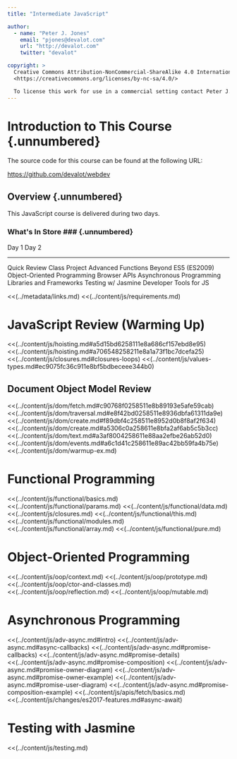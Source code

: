 ```yaml
---
title: "Intermediate JavaScript"

author:
  - name: "Peter J. Jones"
    email: "pjones@devalot.com"
    url: "http://devalot.com"
    twitter: "devalot"

copyright: >
  Creative Commons Attribution-NonCommercial-ShareAlike 4.0 International Public License:
  <https://creativecommons.org/licenses/by-nc-sa/4.0/>

  To license this work for use in a commercial setting contact Peter J. Jones.
---
```


Introduction to This Course {.unnumbered}
=========================================

The source code for this course can be found at the following URL:

<https://github.com/devalot/webdev>

Overview {.unnumbered}
----------------------

This JavaScript course is delivered during two days.

### What's In Store ### {.unnumbered}

  Day 1                        Day 2
  --------------               --------------
  Quick Review                 Class Project
  Advanced Functions           Beyond ES5 (ES2009)
  Object-Oriented Programming  Browser APIs
  Asynchronous Programming     Libraries and Frameworks
  Testing w/ Jasmine           Developer Tools for JS

<<(../metadata/links.md)
<<(../content/js/requirements.md)

JavaScript Review (Warming Up)
==============================

<<(../content/js/hoisting.md#a5d15bd6258111e8a686cf157ebd8e95)
<<(../content/js/hoisting.md#a706548258211e8a1a73f1bc7dcefa25)
<<(../content/js/closures.md#closures-loops)
<<(../content/js/values-types.md#ec9075fc36c911e8bf5bdbeceee344b0)

Document Object Model Review
----------------------------

<<(../content/js/dom/fetch.md#c90768f0258511e8b89193e5afe59cab)
<<(../content/js/dom/traversal.md#e8f42bd0258511e8936dbfa61311da9e)
<<(../content/js/dom/create.md#f89dbf4c258511e8952d0b8f8af2f634)
<<(../content/js/dom/create.md#a5306c0a258611e8bfa2af6ab5c5b3cc)
<<(../content/js/dom/text.md#a3af8004258611e88aa2efbe26ab52d0)
<<(../content/js/dom/events.md#a6c1d41c258611e89ac42bb59fa4b75e)
<<(../content/js/dom/warmup-ex.md)

Functional Programming
======================

<<(../content/js/functional/basics.md)
<<(../content/js/functional/params.md)
<<(../content/js/functional/data.md)
<<(../content/js/closures.md)
<<(../content/js/functional/this.md)
<<(../content/js/functional/modules.md)
<<(../content/js/functional/array.md)
<<(../content/js/functional/pure.md)

Object-Oriented Programming
===========================

<<(../content/js/oop/context.md)
<<(../content/js/oop/prototype.md)
<<(../content/js/oop/ctor-and-classes.md)
<<(../content/js/oop/reflection.md)
<<(../content/js/oop/mutable.md)


Asynchronous Programming
========================

<<(../content/js/adv-async.md#intro)
<<(../content/js/adv-async.md#async-callbacks)
<<(../content/js/adv-async.md#promise-callbacks)
<<(../content/js/adv-async.md#promise-details)
<<(../content/js/adv-async.md#promise-composition)
<<(../content/js/adv-async.md#promise-owner-diagram)
<<(../content/js/adv-async.md#promise-owner-example)
<<(../content/js/adv-async.md#promise-user-diagram)
<<(../content/js/adv-async.md#promise-composition-example)
<<(../content/js/apis/fetch/basics.md)
<<(../content/js/changes/es2017-features.md#async-await)

<!--

  TODO:

    * Web Components

    * Observable (Reactivity/Immutability)

    * TypeScript Fundamentals

    * Contributing to an Open Source project

-->


Testing with Jasmine
====================

<<(../content/js/testing.md)
